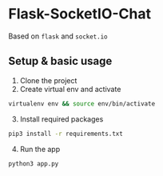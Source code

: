 Flask-SocketIO-Chat
===================

Based on `flask` and `socket.io`

## Setup & basic usage
1. Clone the project
2. Create virtual env and activate
```bash
virtualenv env && source env/bin/activate
```
3. Install required packages
```bash
pip3 install -r requirements.txt
```
4. Run the app 
```bash
python3 app.py
```
